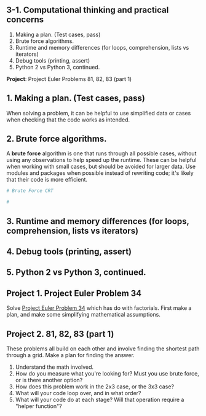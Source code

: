 ## 3-1. Computational thinking and practical concerns

1. Making a plan. (Test cases, pass)
2. Brute force algorithms.
3. Runtime and memory differences (for loops, comprehension, lists vs iterators)
4. Debug tools (printing, assert)
5. Python 2 vs Python 3, continued.

**Project**: Project Euler Problems 81, 82, 83 (part 1)

## 1. Making a plan. (Test cases, pass)

When solving a problem, it can be helpful to use simplified data or cases when checking that the code works as intended. 

## 2. Brute force algorithms.

A **brute force** algorithm is one that runs through all possible cases, without using any observations to help speed up the runtime. These can be helpful when working with small cases, but should be avoided for larger data. Use modules and packages when possible instead of rewriting code; it's likely that their code is more efficient.

```python
# Brute Force CRT

# 
```

## 3. Runtime and memory differences (for loops, comprehension, lists vs iterators)

## 4. Debug tools (printing, assert)

## 5. Python 2 vs Python 3, continued.

## Project 1. Project Euler Problem 34

Solve [Project Euler Problem 34](https://projecteuler.net/problem=34) which has do with factorials. First make a plan, and make some simplifying mathematical assumptions.

## Project 2. 81, 82, 83 (part 1)

These problems all build on each other and involve finding the shortest path through a grid. Make a plan for finding the answer.

1. Understand the math involved.
2. How do you measure what you're looking for? Must you use brute force, or is there another option?
3. How does this problem work in the 2x3 case, or the 3x3 case?
4. What will your code loop over, and in what order?
5. What will your code do at each stage? Will that operation require a "helper function"?
